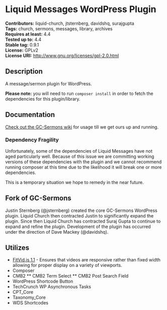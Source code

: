 # Liquid Messages WordPress Plugin #
**Contributors:**      liquid-church, jtsternberg, davidshq, surajgupta  
**Tags:**              church, sermons, messages, library, archives  
**Requires at least:** 4.4  
**Tested up to:**      4.4  
**Stable tag:**        0.9.1  
**License:**           GPLv2  
**License URI:**       http://www.gnu.org/licenses/gpl-2.0.html  

## Description ##
A message/sermon plugin for WordPress.

**Please note:** you will need to run `composer install` in order to fetch the dependencies for this plugin/library.

## Documentation

[Check out the GC-Sermons wiki](https://github.com/jtsternberg/GC-Sermons/wiki) for usage till we get ours up and running.

### Dependency Fragility
Unfortunately, some of the dependencies of Liquid Messages have not aged particularly well. Because of this issue we are committing working versions of these dependencies with the plugin and we cannot recommend running composer at this time due to the likelihood it will break one or more dependencies.

This is a temporary situation we hope to remedy in the near future.

## Fork of GC-Sermons
Justin Sternberg (@jsternberg) created the core GC-Sermons WordPress plugin. Liquid Church then contracted Justin to significantly expand the plugin. Since then Liquid Church has contracted Suraj Gupta to continue to expand and refine the plugin. Development of the plugin has occurred under the direction of Dave Mackey (@davidshq).

## Utilizes
* [FitVid.js 1.1](http://fitvidsjs.com/) - Ensures that videos are responsive rather than fixed width allowing for proper display on a variety of viewports.
* Composer
* CMB2
  ** CMB2 Term Select
  ** CMB2 Post Search Field
* WordPress Shortcode Button
* TechCrunch WP Asynchronous Tasks
* CPT_Core
* Taxonomy_Core
* WDS Shortcodes
